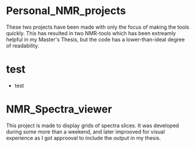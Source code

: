 # Personal_NMR_projects
These two projects have been made with only the focus of making the tools quickly. This has resulted in two NMR-tools which has been extreamly helpful in my Master's Thesis, but the code has a lower-than-ideal degree of readability.

# test
- test

# NMR_Spectra_viewer
This project is made to display grids of spectra slices. It was developed during some more than a weekend, and later improoved for visual experience as I got approoval to include the output in my thesis.
